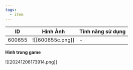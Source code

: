 ```yaml
---
tags:
  - item
---
```


| ID     | Hình Ảnh         | Tính năng sử dụng |
| ------ | ---------------- | ----------------- |
| 600655 | ![[600655c.png]] | -                 |
**Hình trong game**

![[20241206173914.png]]
